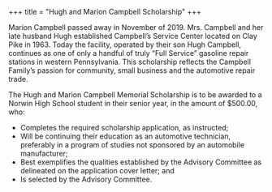 +++
title = "Hugh and Marion Campbell Scholarship"
+++

Marion Campbell passed away in November of 2019. Mrs. Campbell and her late husband Hugh established Campbell’s Service Center located on Clay Pike in 1963. Today the facility, operated by their son Hugh Campbell, continues as one of only a handful of truly “Full Service” gasoline repair stations in western Pennsylvania. This scholarship reflects the Campbell Family’s passion for community, small business and the automotive repair trade.

The Hugh and Marion Campbell Memorial Scholarship is to be awarded to a Norwin High School student in their senior year, in the amount of $500.00, who:

* Completes the required scholarship application, as instructed;
* Will be continuing their education as an automotive technician, preferably in a program of studies not sponsored by an automobile manufacturer;
* Best exemplifies the qualities established by the Advisory Committee as delineated on the application cover letter; and
* Is selected by the Advisory Committee.
